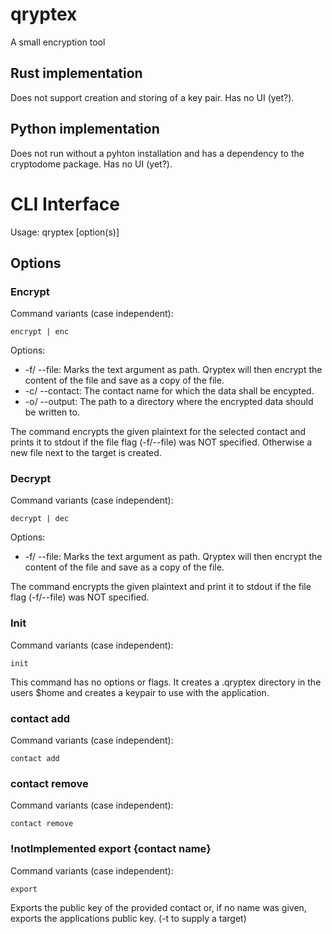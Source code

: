 # qryptex
A small encryption tool
## Rust implementation
Does not support creation and storing of a key pair.
Has no UI (yet?).

## Python implementation
Does not run without a pyhton installation and has a dependency to the cryptodome package.
Has no UI (yet?).

# CLI Interface
Usage: qryptex [option(s)]
## Options

### Encrypt
Command variants (case independent):
```
encrypt | enc
```

Options:

* -f/ --file:       Marks the text argument as path. Qryptex will then encrypt the content of the file and save as a copy of the file.
* -c/ --contact:    The contact name for which the data shall be encypted.
* -o/ --output:     The path to a directory where the encrypted data should be written to.

The command encrypts the given plaintext for the selected contact and prints it to stdout if the file flag (-f/--file) was NOT specified. Otherwise a new file next to the target is created.


### Decrypt
Command variants (case independent):
```
decrypt | dec
```

Options:

* -f/ --file: Marks the text argument as path. Qryptex will then encrypt the content of the file and save as a copy of the file.

The command encrypts the given plaintext and print it to stdout if the file flag (-f/--file) was NOT specified.

### Init
Command variants (case independent):
```
init
```

This command has no options or flags. It creates a .qryptex directory in the users $home and creates a keypair to use with the application.

### contact add
Command variants (case independent):
```
contact add
```

### contact remove
Command variants (case independent):
```
contact remove
```

### !notImplemented export {contact name}
Command variants (case independent):
```
export
```

Exports the public key of the provided contact or, if no name was given, exports the applications public key. (-t to supply a target)
